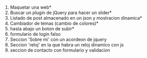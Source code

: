 1. Maquetar una web*
2. Buscar un plugin de jQuery para hacer un slider*
3. Listado de post almacenado en un json y mostracion dinamica*
4. Cambiador de temas (cambio de colores)*
5. hasta abajo un boton de subir*
6. formulario de login falso
7. Seccion 'Sobre mi' con un acordeon de jquery
8. Seccion 'reloj' en la que habra un reloj dinamico con js
9. seccion de contacto con formulario y validacion